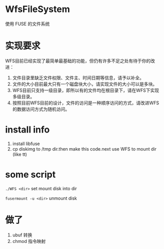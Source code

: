 # WfsFileSystem

使用 FUSE 的文件系统

# 实现要求
WFS目前已经实现了最简单最基础的功能，但仍有许多不足之处有待于你的改进：
1. 文件目录里缺乏文件权限、文件主、时间日期等信息，请予以补全。
2. 文件的大小目前最大只有一个磁盘块大小，请实现文件的大小可以是多块。
3. WFS目前只支持一级目录，即所以有的文件均在根目录下，请在WFS下实现多级目录。
4. 按照目前WFS目前的设计，文件的访问是一种顺序访问的方式，请改进WFS的数据访问方式为随机访问。

# install info
1. install libfuse
2. cp diskimg to /tmp dir.then make this code.next use WFS to mount dir (like tt)  

# some script

`./WFS <dir>` set mount disk into dir

`fusermount -u <dir>` unmount disk

# 做了
1. ubuf 转换
2. chmod 指令映射

